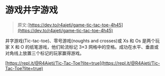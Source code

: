 # 游戏井字游戏

> 原文:[https://dev.to/r4ajeti/game-tic-tac-toe-4h45](https://dev.to/r4ajeti/game-tic-tac-toe-4h45)

井字游戏(Tic-tac-toe)、零号游戏(noughts and crosses)或 Xs 和 Os 是两个玩家 X 和 O 的纸笔游戏，他们轮流标记 3×3 网格中的空格。成功在水平、垂直或对角线上放置三个标记的玩家赢得游戏。

[https://repl.it/@R4Ajeti/Tic-Tac-Toe?lite=true](https://repl.it/@R4Ajeti/Tic-Tac-Toe?lite=true)